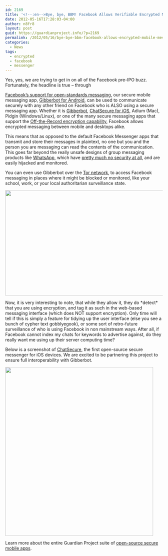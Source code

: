 ```yaml
---
id: 2169
title: '<!--:en-->Bye, bye, BBM! Facebook Allows Verifiable Encrypted Mobile Messaging for Android and iOS; Mobile Revenue Threatened?<!--:-->'
date: 2012-05-16T17:28:03-04:00
author: n8fr8
layout: post
guid: https://guardianproject.info/?p=2169
permalink: /2012/05/16/bye-bye-bbm-facebook-allows-encrypted-mobile-messaging-for-android-and-ios/
categories:
  - News
tags:
  - encrypted
  - facebook
  - messenger
---
```

<!--:en-->Yes, yes, we are trying to get in on all of the Facebook pre-IPO buzz. Fortunately, the headline is true – through 

[Facebook’s support for open-standards messaging](https://developers.facebook.com/docs/chat/), our secure mobile messaging app, [Gibberbot for Android](/apps/gibber), can be used to communicate securely with any other friend on Facebook who is ALSO using a secure messaging app. Whether it is [Gibberbot](/apps/gibber), [ChatSecure for iOS](http://chrisballinger.info/apps/chatsecure/), Adium (Mac), Pidgin (Windows/Linux), or one of the many secure messaging apps that support the [Off-the-Record encryption capability](http://www.cypherpunks.ca/otr/), Facebook allows encrypted messaging between mobile and desktops alike.

This means that as opposed to the default Facebook Messenger apps that transmit and store their messages in plaintext, no one but you and the person you are messaging can read the contents of the communication. This goes far beyond the really unsafe designs of group messaging products like [WhatsApp](https://en.wikipedia.org/wiki/WhatsApp#Security_concerns), which have [pretty much no security at all](https://en.wikipedia.org/wiki/WhatsApp#Security_concerns), and are easily hijacked and monitored.

You can even use Gibberbot over the [Tor network](https://torproject.org), to access Facebook messaging in places where it might be blocked or monitored, like your school, work, or your local authoritarian surveillance state.

[<img class="wp-image-2170 alignnone" title="gibberface" src="https://guardianproject.info/wp-content/uploads/2012/05/gibberface.jpg" alt="" width="600" height="337" srcset="https://guardianproject.info/wp-content/uploads/2012/05/gibberface.jpg 1000w, https://guardianproject.info/wp-content/uploads/2012/05/gibberface-300x168.jpg 300w" sizes="(max-width: 600px) 100vw, 600px" />](https://guardianproject.info/wp-content/uploads/2012/05/gibberface.jpg)

Now, it is very interesting to note, that while they allow it, they do \*detect\* that you are using encryption, and tag it as such in the web-based messaging interface (which does NOT support encryption). Only time will tell if this is simply a feature for tidying up the user interface (else you see a bunch of cypher text gobblyegook), or some sort of retro-future surveillance of who is using Facebook in non mainstream ways. After all, if Facebook cannot index my chats for keywords to advertise against, do they really want me using up their server computing time?

Below is a screenshot of [ChatSecure](http://chrisballinger.info/apps/chatsecure/), the first open-source secure messenger for iOS devices. We are excited to be partnering this project to ensure full interoperability with Gibberbot.

[<img class="alignnone size-full wp-image-2179" title="screenshot" src="https://guardianproject.info/wp-content/uploads/2012/05/screenshot.png" alt="" width="473" height="540" srcset="https://guardianproject.info/wp-content/uploads/2012/05/screenshot.png 473w, https://guardianproject.info/wp-content/uploads/2012/05/screenshot-262x300.png 262w" sizes="(max-width: 473px) 100vw, 473px" />](https://guardianproject.info/wp-content/uploads/2012/05/screenshot.png)

Learn more about the entire Guardian Project suite of [open-source secure mobile apps](/apps).<!--:-->

<!--:pt-->

<!--:-->

<!--:es-->

<!--:-->